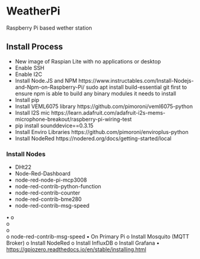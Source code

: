 # WeatherPi
Raspberry Pi based wether station

<h2>Install Process</h2>
<ul>
 <li>New image of Raspian Lite with no applications or desktop</li>
 <li>Enable SSH</li>
 <li>Enable I2C</li>
 <li>Install Node.JS and NPM https://www.instructables.com/Install-Nodejs-and-Npm-on-Raspberry-Pi/ sudo apt install build-essential git first to ensure npm is able to build any binary modules it needs to install</li>
 <li>Install pip</li>
 <li>Install VEML6075 library https://github.com/pimoroni/veml6075-python</li>
 <li>Install I2S mic https://learn.adafruit.com/adafruit-i2s-mems-microphone-breakout/raspberry-pi-wiring-test</li>
 <li>pip install sounddevice==0.3.15</li>
 <li>Install Enviro Libraries https://github.com/pimoroni/enviroplus-python</li>
 <li>Install NodeRed https://nodered.org/docs/getting-started/local </li>
</ul>
<h3>Install Nodes</h3>
<ul>
 <li>DHt22</li>
 <li>Node-Red-Dashboard</li>
 <li>node-red-node-pi-mcp3008</li>
 <li>node-red-contrib-python-function</li>
 <li>node-red-contrib-counter</li>
 <li>node-red-contrib-bme280</li>
 <li>node-red-contrib-msg-speed</li>
</ul>



•
o	
o	
o	
o	node-red-contrib-msg-speed
•	On Primary Pi
o	Install Mosquito (MQTT Broker)
o	Install NodeRed
o	Install InfluxDB
o	Install Grafana
•	https://gpiozero.readthedocs.io/en/stable/installing.html 

